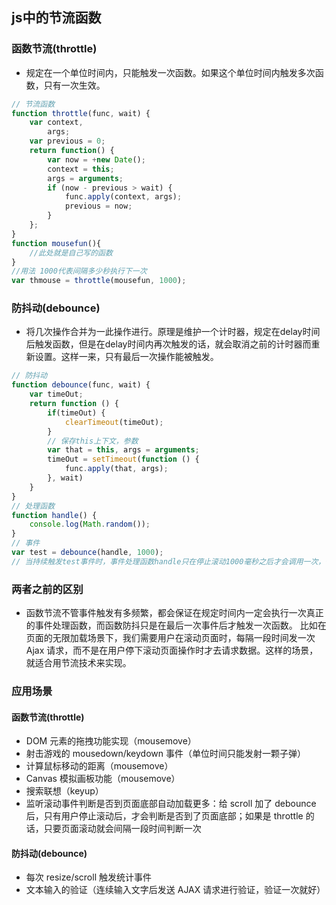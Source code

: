 ## js中的节流函数
### 函数节流(throttle)
- 规定在一个单位时间内，只能触发一次函数。如果这个单位时间内触发多次函数，只有一次生效。
``` javascript
// 节流函数
function throttle(func, wait) {
    var context,
        args;
    var previous = 0;
    return function() {
        var now = +new Date();
        context = this;
        args = arguments;
        if (now - previous > wait) {
            func.apply(context, args);
            previous = now;
        }
    };
}
function mousefun(){
    //此处就是自己写的函数
}
//用法 1000代表间隔多少秒执行下一次
var thmouse = throttle(mousefun, 1000);
```

### 防抖动(debounce)

- 将几次操作合并为一此操作进行。原理是维护一个计时器，规定在delay时间后触发函数，但是在delay时间内再次触发的话，就会取消之前的计时器而重新设置。这样一来，只有最后一次操作能被触发。

``` javascript
// 防抖动
function debounce(func, wait) {
    var timeOut;
    return function () {
        if(timeOut) {
            clearTimeout(timeOut);
        }
        // 保存this上下文，参数
        var that = this, args = arguments;
        timeOut = setTimeout(function () {
            func.apply(that, args);
        }, wait)
    }
}
// 处理函数
function handle() {
    console.log(Math.random()); 
}
// 事件
var test = debounce(handle, 1000);
// 当持续触发test事件时，事件处理函数handle只在停止滚动1000毫秒之后才会调用一次，也就是说在持续触发test事件的过程中，事件处理函数handle一直没有执行。
```

### 两者之前的区别
- 函数节流不管事件触发有多频繁，都会保证在规定时间内一定会执行一次真正的事件处理函数，而函数防抖只是在最后一次事件后才触发一次函数。 比如在页面的无限加载场景下，我们需要用户在滚动页面时，每隔一段时间发一次 Ajax 请求，而不是在用户停下滚动页面操作时才去请求数据。这样的场景，就适合用节流技术来实现。

### 应用场景

#### 函数节流(throttle)
- DOM 元素的拖拽功能实现（mousemove）
- 射击游戏的 mousedown/keydown 事件（单位时间只能发射一颗子弹）
- 计算鼠标移动的距离（mousemove）
- Canvas 模拟画板功能（mousemove）
- 搜索联想（keyup）
- 监听滚动事件判断是否到页面底部自动加载更多：给 scroll 加了 debounce 后，只有用户停止滚动后，才会判断是否到了页面底部；如果是 throttle 的话，只要页面滚动就会间隔一段时间判断一次
#### 防抖动(debounce)
- 每次 resize/scroll 触发统计事件
- 文本输入的验证（连续输入文字后发送 AJAX 请求进行验证，验证一次就好）